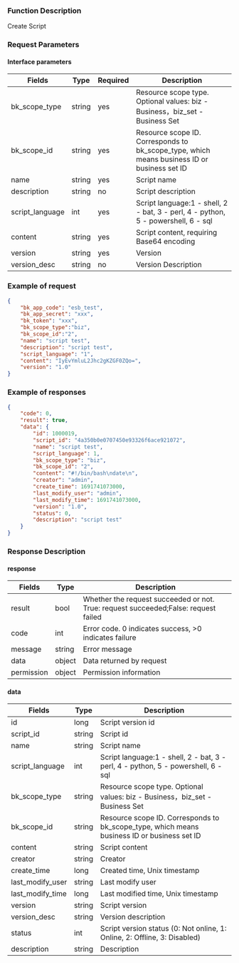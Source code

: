 ### Function Description

Create Script

### Request Parameters

#### Interface parameters

| Fields          | Type   | Required | Description                                                  |
| --------------- | ------ | -------- | ------------------------------------------------------------ |
| bk_scope_type   | string | yes      | Resource scope type. Optional values: biz - Business，biz_set - Business Set |
| bk_scope_id     | string | yes      | Resource scope ID. Corresponds to bk_scope_type, which means business ID or business set ID |
| name            | string | yes      | Script name                                                  |
| description     | string | no       | Script description                                           |
| script_language | int    | yes      | Script language:1 - shell, 2 - bat, 3 - perl, 4 - python, 5 - powershell, 6 - sql |
| content         | string | yes      | Script content, requiring Base64 encoding                    |
| version         | string | yes      | Version                                                      |
| version_desc    | string | no       | Version Description                                          |


### Example of request

```json
{
    "bk_app_code": "esb_test",
    "bk_app_secret": "xxx",
    "bk_token": "xxx",
    "bk_scope_type":"biz",
    "bk_scope_id":"2",
    "name": "script test",
    "description": "script test",
    "script_language": "1",
    "content": "IyEvYmluL2Jhc2gKZGF0ZQo=",
    "version": "1.0"
}
```

### Example of responses

```json
{
    "code": 0,
    "result": true,
    "data": {
        "id": 1000019,
        "script_id": "4a350b0e0707450e93326f6ace921072",
        "name": "script test",
        "script_language": 1,
        "bk_scope_type": "biz",
        "bk_scope_id": "2",
        "content": "#!/bin/bash\ndate\n",
        "creator": "admin",
        "create_time": 1691741073000,
        "last_modify_user": "admin",
        "last_modify_time": 1691741073000,
        "version": "1.0",
        "status": 0,
        "description": "script test"
	}
}
```

### Response Description

#### response

| Fields     | Type   | Description                                                  |
| ---------- | ------ | ------------------------------------------------------------ |
| result     | bool   | Whether the request succeeded or not. True: request succeeded;False: request failed |
| code       | int    | Error code. 0 indicates success, >0 indicates failure        |
| message    | string | Error message                                                |
| data       | object | Data returned by request                                     |
| permission | object | Permission information                                       |

#### data

| Fields            | Type   | Description                                                  |
| ----------------- | ------ | ------------------------------------------------------------ |
| id | long   | Script version id                                            |
| script_id         | string | Script id                                                    |
| name              | string | Script name                                                  |
| script_language   | int    | Script language:1 - shell, 2 - bat, 3 - perl, 4 - python, 5 - powershell, 6 - sql |
| bk_scope_type     | string | Resource scope type. Optional values: biz - Business，biz_set - Business Set |
| bk_scope_id       | string | Resource scope ID. Corresponds to bk_scope_type, which means business ID or business set ID |
| content           | string | Script content                                               |
| creator           | string | Creator                                                      |
| create_time       | long   | Created time, Unix timestamp                                 |
| last_modify_user  | string | Last modify user                                             |
| last_modify_time  | long   | Last modified time, Unix timestamp                           |
| version           | string | Script version                                               |
| version_desc      | string | Version description                                          |
| status            | int    | Script version status (0: Not online, 1: Online, 2: Offline, 3: Disabled) |
| description       | string | Description                                                  |

